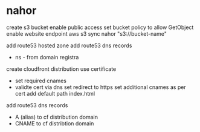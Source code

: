# nahor

create s3 bucket
enable public access
set bucket policy to allow GetObject
enable website endpoint
aws s3 sync nahor "s3://bucket-name"

add route53 hosted zone
add route53 dns records
- ns - from domain registra

create cloudfront distribution
use certificate 
- set required cnames
- validte cert via dns
set redirect to https
set additional cnames as per cert
add default path index.html

add route53 dns records
- A (alias) to cf distribution domain
- CNAME to cf distribtion domain
